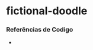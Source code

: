 # fictional-doodle




### Referências de Codigo
  - [Estrutura Monorepo por Rockeseat]: https://github.com/rocketseat-content/youtube-monorepo
